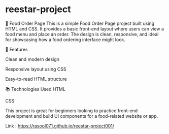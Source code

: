 # reestar-project 

🍔 Food Order Page
This is a simple Food Order Page project built using HTML and CSS. It provides a basic front-end layout where users can view a food menu and place an order. The design is clean, responsive, and ideal for showcasing how a food ordering interface might look.

🚀 Features

Clean and modern design

Responsive layout using CSS

Easy-to-read HTML structure

📚 Technologies Used
HTML

CSS

This project is great for beginners looking to practice front-end development and build UI components for a food-related website or app.

Link : https://rasool071.github.io/reestar-project001/

